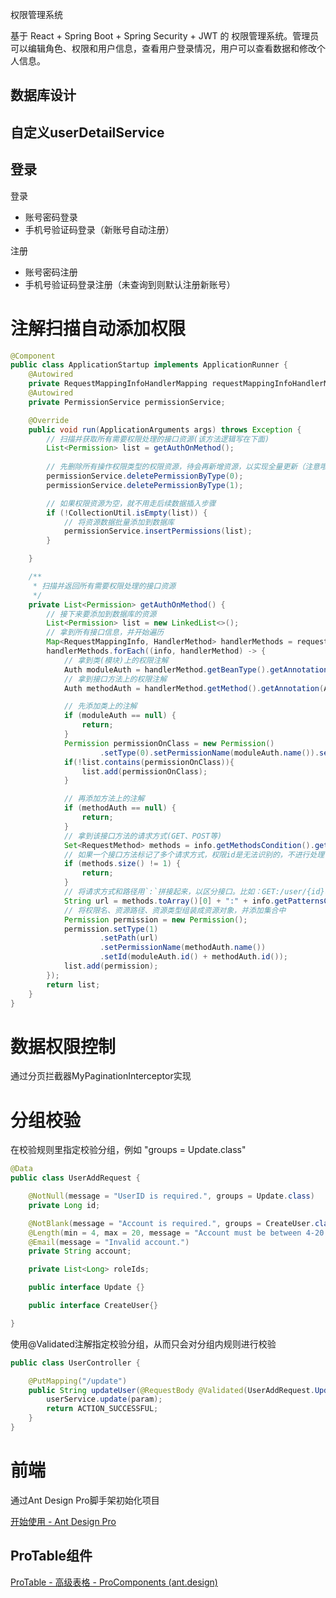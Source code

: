 权限管理系统

基于 React + Spring Boot + Spring Security + JWT 的 权限管理系统。管理员可以编辑角色、权限和用户信息，查看用户登录情况，用户可以查看数据和修改个人信息。



## 数据库设计



## 自定义userDetailService



## 登录

登录

- 账号密码登录
- 手机号验证码登录（新账号自动注册）

注册

- 账号密码注册
- 手机号验证码登录注册（未查询到则默认注册新账号）



# 注解扫描自动添加权限

```java
@Component
public class ApplicationStartup implements ApplicationRunner {
    @Autowired
    private RequestMappingInfoHandlerMapping requestMappingInfoHandlerMapping;
    @Autowired
    private PermissionService permissionService;

    @Override
    public void run(ApplicationArguments args) throws Exception {
        // 扫描并获取所有需要权限处理的接口资源(该方法逻辑写在下面)
        List<Permission> list = getAuthOnMethod();
        
        // 先删除所有操作权限类型的权限资源，待会再新增资源，以实现全量更新（注意哦，数据库中不要设置外键，否则会删除失败）
        permissionService.deletePermissionByType(0);
        permissionService.deletePermissionByType(1);

        // 如果权限资源为空，就不用走后续数据插入步骤
        if (!CollectionUtil.isEmpty(list)) {
            // 将资源数据批量添加到数据库
            permissionService.insertPermissions(list);
        }

    }

    /**
     * 扫描并返回所有需要权限处理的接口资源
     */
    private List<Permission> getAuthOnMethod() {
        // 接下来要添加到数据库的资源
        List<Permission> list = new LinkedList<>();
        // 拿到所有接口信息，并开始遍历
        Map<RequestMappingInfo, HandlerMethod> handlerMethods = requestMappingInfoHandlerMapping.getHandlerMethods();
        handlerMethods.forEach((info, handlerMethod) -> {
            // 拿到类(模块)上的权限注解
            Auth moduleAuth = handlerMethod.getBeanType().getAnnotation(Auth.class);
            // 拿到接口方法上的权限注解
            Auth methodAuth = handlerMethod.getMethod().getAnnotation(Auth.class);

            // 先添加类上的注解
            if (moduleAuth == null) {
                return;
            }
            Permission permissionOnClass = new Permission()
                    .setType(0).setPermissionName(moduleAuth.name()).setId(moduleAuth.id());
            if(!list.contains(permissionOnClass)){
                list.add(permissionOnClass);
            }

            // 再添加方法上的注解
            if (methodAuth == null) {
                return;
            }
            // 拿到该接口方法的请求方式(GET、POST等)
            Set<RequestMethod> methods = info.getMethodsCondition().getMethods();
            // 如果一个接口方法标记了多个请求方式，权限id是无法识别的，不进行处理
            if (methods.size() != 1) {
                return;
            }
            // 将请求方式和路径用`:`拼接起来，以区分接口。比如：GET:/user/{id}、POST:/user/{id}
            String url = methods.toArray()[0] + ":" + info.getPatternsCondition().getPatterns().toArray()[0];
            // 将权限名、资源路径、资源类型组装成资源对象，并添加集合中
            Permission permission = new Permission();
            permission.setType(1)
                    .setPath(url)
                    .setPermissionName(methodAuth.name())
                    .setId(moduleAuth.id() + methodAuth.id());
            list.add(permission);
        });
        return list;
    }
}
```



# 数据权限控制

通过分页拦截器MyPaginationInterceptor实现



# 分组校验

在校验规则里指定校验分组，例如 "groups = Update.class"

```java
@Data
public class UserAddRequest {

    @NotNull(message = "UserID is required.", groups = Update.class)
    private Long id;

    @NotBlank(message = "Account is required.", groups = CreateUser.class)
    @Length(min = 4, max = 20, message = "Account must be between 4-20 characters in length.")
    @Email(message = "Invalid account.")
    private String account;

    private List<Long> roleIds;

    public interface Update {}

    public interface CreateUser{}

}
```

使用@Validated注解指定校验分组，从而只会对分组内规则进行校验

```java
public class UserController {

	@PutMapping("/update")
    public String updateUser(@RequestBody @Validated(UserAddRequest.Update.class) UserAddRequest param) {
        userService.update(param);
        return ACTION_SUCCESSFUL;
    }
}
```



# 前端

通过Ant Design Pro脚手架初始化项目

[开始使用 - Ant Design Pro](https://pro.ant.design/zh-CN/docs/getting-started/#初始化)



## ProTable组件

[ProTable - 高级表格 - ProComponents (ant.design)](https://procomponents.ant.design/components/table)

